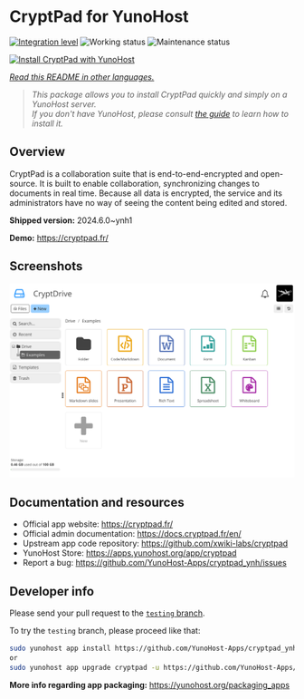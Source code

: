 <!--
N.B.: This README was automatically generated by <https://github.com/YunoHost/apps/tree/master/tools/readme_generator>
It shall NOT be edited by hand.
-->

# CryptPad for YunoHost

[![Integration level](https://dash.yunohost.org/integration/cryptpad.svg)](https://ci-apps.yunohost.org/ci/apps/cryptpad/) ![Working status](https://ci-apps.yunohost.org/ci/badges/cryptpad.status.svg) ![Maintenance status](https://ci-apps.yunohost.org/ci/badges/cryptpad.maintain.svg)

[![Install CryptPad with YunoHost](https://install-app.yunohost.org/install-with-yunohost.svg)](https://install-app.yunohost.org/?app=cryptpad)

*[Read this README in other languages.](./ALL_README.md)*

> *This package allows you to install CryptPad quickly and simply on a YunoHost server.*  
> *If you don't have YunoHost, please consult [the guide](https://yunohost.org/install) to learn how to install it.*

## Overview

CryptPad is a collaboration suite that is end-to-end-encrypted and open-source. It is built to enable collaboration, synchronizing changes to documents in real time. Because all data is encrypted, the service and its administrators have no way of seeing the content being edited and stored.

**Shipped version:** 2024.6.0~ynh1

**Demo:** <https://cryptpad.fr/>

## Screenshots

![Screenshot of CryptPad](./doc/screenshots/screenshot.png)

## Documentation and resources

- Official app website: <https://cryptpad.fr/>
- Official admin documentation: <https://docs.cryptpad.fr/en/>
- Upstream app code repository: <https://github.com/xwiki-labs/cryptpad>
- YunoHost Store: <https://apps.yunohost.org/app/cryptpad>
- Report a bug: <https://github.com/YunoHost-Apps/cryptpad_ynh/issues>

## Developer info

Please send your pull request to the [`testing` branch](https://github.com/YunoHost-Apps/cryptpad_ynh/tree/testing).

To try the `testing` branch, please proceed like that:

```bash
sudo yunohost app install https://github.com/YunoHost-Apps/cryptpad_ynh/tree/testing --debug
or
sudo yunohost app upgrade cryptpad -u https://github.com/YunoHost-Apps/cryptpad_ynh/tree/testing --debug
```

**More info regarding app packaging:** <https://yunohost.org/packaging_apps>
